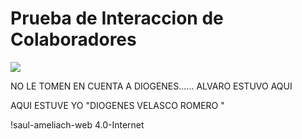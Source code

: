 # Prueba de Interaccion de Colaboradores

![](https://marine.rutgers.edu/~cfree/wp-content/uploads/contents_of_github_repository-768x378.png)

NO LE TOMEN EN CUENTA A DIOGENES...... ALVARO ESTUVO AQUI

AQUI ESTUVE YO "DIOGENES VELASCO ROMERO "


!saul-ameliach-web 4.0-Internet
